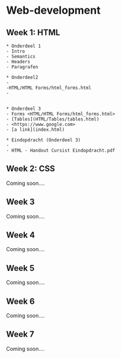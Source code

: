 # Web-development

## Week 1: HTML

    * Onderdeel 1
    - Intro
    - Semantics
    - Headers
    - Paragrafen

    * Onderdeel2
    -
    -HTML/HTML Forms/html_forms.html
    -


    * Onderdeel 3
    - Forms <HTML/HTML Forms/html_forms.html>
    - [Tables](HTML/Tables/tables.html)
    - <https://www.google.com>
    - [a link](index.html)
    
    * Eindopdracht (Onderdeel 3)
    - 
    - HTML - Handout Cursist Eindopdracht.pdf

## Week 2: CSS

Coming soon....

## Week 3

Coming soon....

## Week 4

Coming soon....

## Week 5

Coming soon....

## Week 6

Coming soon....

## Week 7

Coming soon....